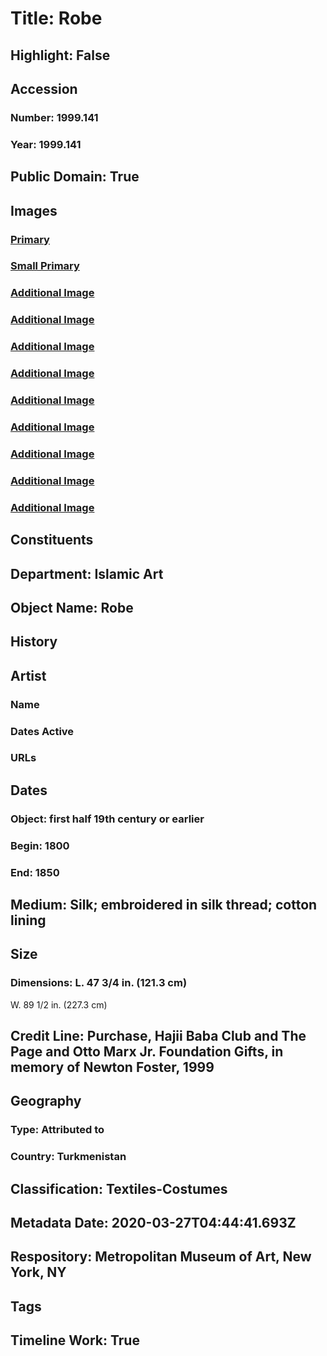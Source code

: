 # Title: Robe
## Highlight: False
## Accession
### Number: 1999.141
### Year: 1999.141
## Public Domain: True
## Images
### [Primary](https://images.metmuseum.org/CRDImages/is/original/DP107275.jpg)
### [Small Primary](https://images.metmuseum.org/CRDImages/is/web-large/DP107275.jpg)
### [Additional Image](https://images.metmuseum.org/CRDImages/is/original/wb-1999.141.JPG)
### [Additional Image](https://images.metmuseum.org/CRDImages/is/original/wb-1999.141b.JPG)
### [Additional Image](https://images.metmuseum.org/CRDImages/is/original/wb-1999.141c.JPG)
### [Additional Image](https://images.metmuseum.org/CRDImages/is/original/wb-1999.141d.JPG)
### [Additional Image](https://images.metmuseum.org/CRDImages/is/original/wb-1999.141e.JPG)
### [Additional Image](https://images.metmuseum.org/CRDImages/is/original/wb-1999.141f.JPG)
### [Additional Image](https://images.metmuseum.org/CRDImages/is/original/wb-1999.141g.JPG)
### [Additional Image](https://images.metmuseum.org/CRDImages/is/original/1999.141.JPG)
### [Additional Image](https://images.metmuseum.org/CRDImages/is/original/1999.141a.JPG)
## Constituents
## Department: Islamic Art
## Object Name: Robe
## History
## Artist
### Name
### Dates Active
### URLs
## Dates
### Object: first half 19th century or earlier
### Begin: 1800
### End: 1850
## Medium: Silk; embroidered in silk thread; cotton lining
## Size
### Dimensions: L. 47 3/4 in. (121.3 cm)
W. 89 1/2 in. (227.3 cm)
## Credit Line: Purchase, Hajii Baba Club and The Page and Otto Marx Jr. Foundation Gifts, in memory of Newton Foster, 1999
## Geography
### Type: Attributed to
### Country: Turkmenistan
## Classification: Textiles-Costumes
## Metadata Date: 2020-03-27T04:44:41.693Z
## Respository: Metropolitan Museum of Art, New York, NY
## Tags
## Timeline Work: True
